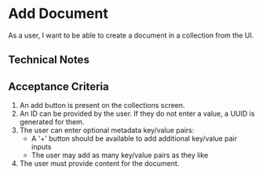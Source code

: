 # Add Document

As a user, I want to be able to create a document in a collection from the UI.

## Technical Notes

## Acceptance Criteria

1. An add button is present on the collections screen.
2. An ID can be provided by the user. If they do not enter a value, a UUID is generated for them.
3. The user can enter optional metadata key/value pairs:
   - A '+' button should be available to add additional key/value pair inputs
   - The user may add as many key/value pairs as they like
4. The user must provide content for the document.

